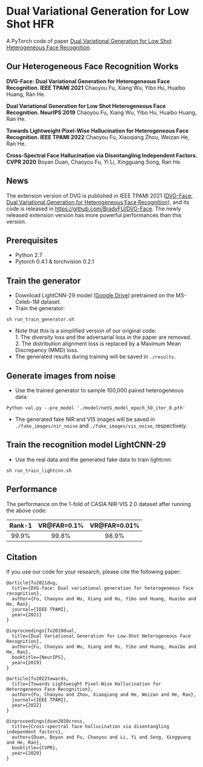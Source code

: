 # Dual Variational Generation for Low Shot HFR
A PyTorch code of paper [Dual Variational Generation for Low Shot Heterogeneous Face Recognition](https://arxiv.org/pdf/1903.10203.pdf).

## Our Heterogeneous Face Recognition Works

**DVG-Face: Dual Variational Generation for Heterogeneous Face Recognition. IEEE TPAMI 2021** Chaoyou Fu, Xiang Wu, Yibo Hu, Huaibo Huang, Ran He.

**Dual Variational Generation for Low Shot Heterogeneous Face Recognition. NeurIPS 2019** Chaoyou Fu, Xiang Wu, Yibo Hu, Huaibo Huang, Ran He.

**Towards Lightweight Pixel-Wise Hallucination for Heterogeneous Face Recognition. IEEE TPAMI 2022** Chaoyou Fu, Xiaoqiang Zhou, Weizan He, Ran He.

**Cross-Spectral Face Hallucination via Disentangling Independent Factors. CVPR 2020** Boyan Duan, Chaoyou Fu, Yi Li, Xingguang Song, Ran He.


## News
The extension version of DVG is published in IEEE TPAMI 2021 ([DVG-Face: Dual Variational Generation for Heterogeneous Face Recognition](https://arxiv.org/pdf/2009.09399.pdf)), and its code is released in https://github.com/BradyFU/DVG-Face.
The newly released extension version has more powerful performances than this version.

## Prerequisites
- Python 2.7
- Pytorch 0.4.1 & torchvision 0.2.1 

## Train the generator
- Download LightCNN-29 model ([Google Drive](https://drive.google.com/file/d/1Jn6aXtQ84WY-7J3Tpr2_j6sX0ch9yucS/view)) pretrained on the MS-Celeb-1M dataset.
- Train the generator:
```
sh run_train_generator.sh
```
- Note that this is a simplified version of our original code: <br>
        1. The diversity loss and the adversarial loss in the paper are removed. <br>
        2. The distribution alignment loss is replaced by a Maximum Mean Discrepancy (MMD) loss.
- The generated results during training will be saved in `./results`.

## Generate images from noise
- Use the trained generator to sample 100,000 paired heterogeneous data:
```
Python val.py --pre_model './model/netG_model_epoch_50_iter_0.pth'
```
- The generated fake NIR and VIS images will be saved in `./fake_images/nir_noise` and `./fake_images/vis_noise`, respectively.

## Train the recognition model LightCNN-29
- Use the real data and the generated fake data to train lightcnn:
```
sh run_train_lightcnn.sh
```

## Performance
The performance on the 1-fold of CASIA NIR-VIS 2.0 dataset after running the above code:

Rank-1 | VR@FAR=0.1% | VR@FAR=0.01%
:---: | :---: | :---:
99.9% | 99.8% | 98.9%

## Citation
If you use our code for your research, please cite the following paper:
```
@article{fu2021dvg,
  title={DVG-face: Dual variational generation for heterogeneous face recognition},
  author={Fu, Chaoyou and Wu, Xiang and Hu, Yibo and Huang, Huaibo and He, Ran},
  journal={IEEE TPAMI},
  year={2021}
}

@inproceedings{fu2019dual,
  title={Dual Variational Generation for Low-Shot Heterogeneous Face Recognition},
  author={Fu, Chaoyou and Wu, Xiang and Hu, Yibo and Huang, Huaibo and He, Ran},
  booktitle={NeurIPS},
  year={2019}
}

@article{fu2022towards,
  title={Towards Lightweight Pixel-Wise Hallucination for Heterogeneous Face Recognition},
  author={Fu, Chaoyou and Zhou, Xiaoqiang and He, Weizan and He, Ran},
  journal={IEEE TPAMI},
  year={2022}
}

@inproceedings{duan2020cross,
  title={Cross-spectral face hallucination via disentangling independent factors},
  author={Duan, Boyan and Fu, Chaoyou and Li, Yi and Song, Xingguang and He, Ran},
  booktitle={CVPR},
  year={2020}
}

```
